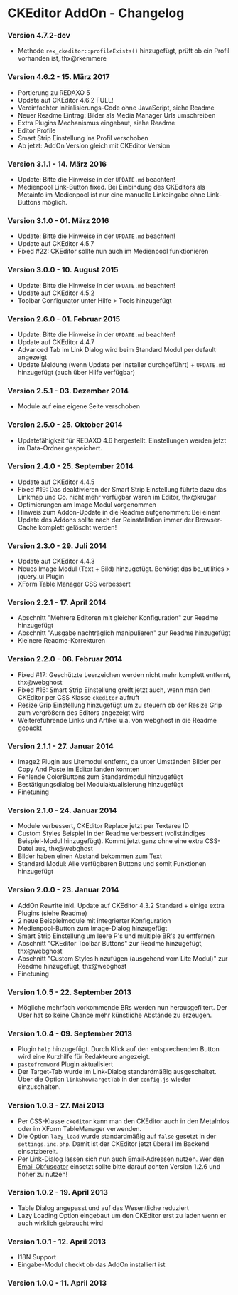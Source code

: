 CKEditor AddOn - Changelog
==========================

### Version 4.7.2-dev

* Methode `rex_ckeditor::profileExists()` hinzugefügt, prüft ob ein Profil vorhanden ist, thx@rkemmere

### Version 4.6.2 - 15. März 2017

* Portierung zu REDAXO 5
* Update auf CKEditor 4.6.2 FULL!
* Vereinfachter Initialisierungs-Code ohne JavaScript, siehe Readme
* Neuer Readme Eintrag: Bilder als Media Manager Urls umschreiben
* Extra Plugins Mechanismus eingebaut, siehe Readme
* Editor Profile
* Smart Strip Einstellung ins Profil verschoben
* Ab jetzt: AddOn Version gleich mit CKEditor Version

### Version 3.1.1 - 14. März 2016

* Update: Bitte die Hinweise in der `UPDATE.md` beachten!
* Medienpool Link-Button fixed. Bei Einbindung des CKEditors als Metainfo im Medienpool ist nur eine manuelle Linkeingabe ohne Link-Buttons möglich.

### Version 3.1.0 - 01. März 2016

* Update: Bitte die Hinweise in der `UPDATE.md` beachten!
* Update auf CKEditor 4.5.7
* Fixed #22: CKEditor sollte nun auch im Medienpool funktionieren

### Version 3.0.0 - 10. August 2015

* Update: Bitte die Hinweise in der `UPDATE.md` beachten!
* Update auf CKEditor 4.5.2
* Toolbar Configurator unter Hilfe > Tools hinzugefügt

### Version 2.6.0 - 01. Februar 2015

* Update: Bitte die Hinweise in der `UPDATE.md` beachten!
* Update auf CKEditor 4.4.7
* Advanced Tab im Link Dialog wird beim Standard Modul per default angezeigt
* Update Meldung (wenn Update per Installer durchgeführt) + `UPDATE.md` hinzugefügt (auch über Hilfe verfügbar)

### Version 2.5.1 - 03. Dezember 2014

* Module auf eine eigene Seite verschoben

### Version 2.5.0 - 25. Oktober 2014

* Updatefähigkeit für REDAXO 4.6 hergestellt. Einstellungen werden jetzt im Data-Ordner gespeichert.

### Version 2.4.0 - 25. September 2014

* Update auf CKEditor 4.4.5
* Fixed #19: Das deaktivieren der Smart Strip Einstellung führte dazu das Linkmap und Co. nicht mehr verfügbar waren im Editor, thx@krugar
* Optimierungen am Image Modul vorgenommen 
* Hinweis zum Addon-Update in die Readme aufgenommen: Bei einem Update des Addons sollte nach der Reinstallation immer der Browser-Cache komplett gelöscht werden!

### Version 2.3.0 - 29. Juli 2014

* Update auf CKEditor 4.4.3
* Neues Image Modul (Text + Bild) hinzugefügt. Benötigt das be_utilities > jquery_ui Plugin
* XForm Table Manager CSS verbessert

### Version 2.2.1 - 17. April 2014

* Abschnitt "Mehrere Editoren mit gleicher Konfiguration" zur Readme hinzugefügt
* Abschnitt "Ausgabe nachträglich manipulieren" zur Readme hinzugefügt
* Kleinere Readme-Korrekturen

### Version 2.2.0 - 08. Februar 2014

* Fixed #17: Geschützte Leerzeichen werden nicht mehr komplett entfernt, thx@webghost
* Fixed #16: Smart Strip Einstellung greift jetzt auch, wenn man den CKEditor per CSS Klasse `ckeditor` aufruft
* Resize Grip Einstellung hinzugefügt um zu steuern ob der Resize Grip zum vergrößern des Editors angezeigt wird
* Weitereführende Links und Artikel u.a. von webghost in die Readme gepackt

### Version 2.1.1 - 27. Januar 2014

* Image2 Plugin aus Litemodul entfernt, da unter Umständen Bilder per Copy And Paste im Editor landen konnten
* Fehlende ColorButtons zum Standardmodul hinzugefügt
* Bestätigungsdialog bei Modulaktualisierung hinzugefügt
* Finetuning

### Version 2.1.0 - 24. Januar 2014

* Module verbessert, CKEditor Replace jetzt per Textarea ID
* Custom Styles Beispiel in der Readme verbessert (vollständiges Beispiel-Modul hinzugefügt). Kommt jetzt ganz ohne eine extra CSS-Datei aus, thx@webghost
* Bilder haben einen Abstand bekommen zum Text
* Standard Modul: Alle verfügbaren Buttons und somit Funktionen hinzugefügt

### Version 2.0.0 - 23. Januar 2014

* AddOn Rewrite inkl. Update auf CKEditor 4.3.2 Standard + einige extra Plugins (siehe Readme)
* 2 neue Beispielmodule mit integrierter Konfiguration
* Medienpool-Button zum Image-Dialog hinzugefügt
* Smart Strip Einstellung um leere P's und multiple BR's zu entfernen
* Abschnitt "CKEditor Toolbar Buttons" zur Readme hinzugefügt, thx@webghost
* Abschnitt "Custom Styles hinzufügen (ausgehend vom Lite Modul)" zur Readme hinzugefügt, thx@webghost
* Finetuning

### Version 1.0.5 - 22. September 2013

* Mögliche mehrfach vorkommende BRs werden nun herausgefiltert. Der User hat so keine Chance mehr künstliche Abstände zu erzeugen.

### Version 1.0.4 - 09. September 2013

* Plugin `help` hinzugefügt. Durch Klick auf den entsprechenden Button wird eine Kurzhilfe für Redakteure angezeigt.
* `pastefromword` Plugin aktualisiert
* Der Target-Tab wurde im Link-Dialog standardmäßig ausgeschaltet. Über die Option `linkShowTargetTab` in der `config.js` wieder einzuschalten.

### Version 1.0.3 - 27. Mai 2013

* Per CSS-Klasse `ckeditor` kann man den CKEditor auch in den MetaInfos oder im XForm TableManager verwenden.
* Die Option `lazy_load` wurde standardmäßig auf `false` gesetzt in der `settings.inc.php`. Damit ist der CKEditor jetzt überall im Backend einsatzbereit.
* Per Link-Dialog lassen sich nun auch Email-Adressen nutzen. Wer den [Email Obfuscator](https://github.com/RexDude/email_obfuscator) einsetzt sollte bitte darauf achten Version 1.2.6 und höher zu nutzen!

### Version 1.0.2 - 19. April 2013

* Table Dialog angepasst und auf das Wesentliche reduziert
* Lazy Loading Option eingebaut um den CKEditor erst zu laden wenn er auch wirklich gebraucht wird

### Version 1.0.1 - 12. April 2013

* I18N Support
* Eingabe-Modul checkt ob das AddOn installiert ist

### Version 1.0.0 - 11. April 2013



